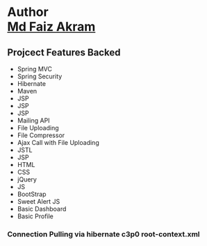 <h1>Author<a href="http://faizakram.com"><br>Md Faiz Akram</a></h1>



<h2>Projcect Features Backed</h2>
   <ul>
	<li> Spring MVC</li>
	<li>Spring Security</li>
	<li>Hibernate</li>
	<li>Maven</li>
	<li>JSP</li>
	<li>JSP</li>
	<li>JSP</li>
	<li>Mailing API</li>
	<li>File Uploading</li>
	<li>File Compressor</li>
	<li>Ajax Call with File Uploading</li>
	<li>JSTL</li>
	<li>JSP</li>
	<li>HTML</li>
	<li>CSS</li>
	<li>jQuery</li>
	<li>JS</li>
	<li>BootStrap</li>
	<li>Sweet Alert JS</li>
	<li>Basic Dashboard</li>
	<li>Basic Profile</li>
   </ul>



<h3>Connection Pulling via hibernate c3p0 root-context.xml</h3>
<!-- Local Data base Configuration and Manage Connection Pulling Concept Block -->
	<beans:bean id="myDataSource" class="com.mchange.v2.c3p0.ComboPooledDataSource"
		destroy-method="close">
		<beans:property name="driverClass" value="com.mysql.jdbc.Driver" />
		<beans:property name="jdbcUrl"
			value="jdbc:mysql://localhost:3306/accer?autoReconnect=true" />
		<beans:property name="user" value="root" />
		<beans:property name="password" value="root"/>
		<beans:property name="initialPoolSize" value="5"/>
		<beans:property name="minPoolSize" value="5" />
		<beans:property name="maxPoolSize" value="100" />
		<beans:property name="acquireIncrement" value="5" />
		<beans:property name="acquireRetryDelay" value="1000" />
		<beans:property name="debugUnreturnedConnectionStackTraces"
			value="true"/>
		<beans:property name="maxIdleTime" value="300"/>
		<beans:property name="unreturnedConnectionTimeout"
			value="300000" />
		<beans:property name="checkoutTimeout" value="3000000" />
		<beans:property name="idleConnectionTestPeriod" value="600000" />
	</beans:bean>


